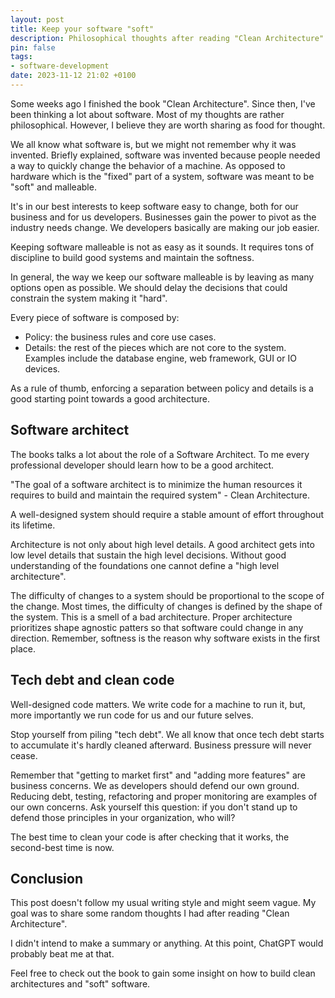 ```yaml
---
layout: post
title: Keep your software "soft"
description: Philosophical thoughts after reading "Clean Architecture".
pin: false
tags:
- software-development
date: 2023-11-12 21:02 +0100
---
```

Some weeks ago I finished the book "Clean Architecture". Since then, I've been thinking a lot about software. Most of my thoughts are rather philosophical. However, I believe they are worth sharing as food for thought.

We all know what software is, but we might not remember why it was invented. Briefly explained, software was invented because people needed a way to quickly change the behavior of a machine. As opposed to hardware which is the "fixed" part of a system, software was meant to be "soft" and malleable.

It's in our best interests to keep software easy to change, both for our business and for us developers. Businesses gain the power to pivot as the industry needs change. We developers basically are making our job easier.

Keeping software malleable is not as easy as it sounds. It requires tons of discipline to build good systems and maintain the softness.

In general, the way we keep our software malleable is by leaving as many options open as possible. We should delay the decisions that could constrain the system making it "hard".

Every piece of software is composed by:
- Policy: the business rules and core use cases.
- Details: the rest of the pieces which are not core to the system. Examples include the database engine, web framework, GUI or IO devices.

As a rule of thumb, enforcing a separation between policy and details is a good starting point towards a good architecture.

## Software architect
The books talks a lot about the role of a Software Architect. To me every professional developer should learn how to be a good architect.

"The goal of a software architect is to minimize the human resources it requires to build and maintain the required system" - Clean Architecture.

A well-designed system should require a stable amount of effort throughout its lifetime.

Architecture is not only about high level details. A good architect gets into low level details that sustain the high level decisions. Without good understanding of the foundations one cannot define a "high level architecture".

The difficulty of changes to a system should be proportional to the scope of the change. Most times, the difficulty of changes is defined by the shape of the system. This is a smell of a bad architecture. Proper architecture prioritizes shape agnostic patters so that software could change in any direction. Remember, softness is the reason why software exists in the first place.

## Tech debt and clean code
Well-designed code matters. We write code for a machine to run it, but, more importantly we run code for us and our future selves.

Stop yourself from piling "tech debt". We all know that once tech debt starts to accumulate it's hardly cleaned afterward. Business pressure will never cease.

Remember that "getting to market first" and "adding more features" are business concerns. We as developers should defend our own ground. Reducing debt, testing, refactoring and proper monitoring are examples of our own concerns. Ask yourself this question: if you don't stand up to defend those principles in your organization, who will?

The best time to clean your code is after checking that it works, the second-best time is now. 

## Conclusion
This post doesn't follow my usual writing style and might seem vague. My goal was to share some random thoughts I had after reading "Clean Architecture".

I didn't intend to make a summary or anything. At this point, ChatGPT would probably beat me at that.

Feel free to check out the book to gain some insight on how to build clean architectures and "soft" software.